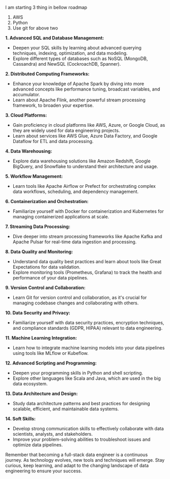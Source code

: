 I am starting 3 thing in bellow roadmap
1. AWS
2. Python 
3. Use git for above two



**1. Advanced SQL and Database Management:**
   - Deepen your SQL skills by learning about advanced querying techniques, indexing, optimization, and data modeling.
   - Explore different types of databases such as NoSQL (MongoDB, Cassandra) and NewSQL (CockroachDB, Spanner).




**2. Distributed Computing Frameworks:**
   - Enhance your knowledge of Apache Spark by diving into more advanced concepts like performance tuning, broadcast variables, and accumulator.
   - Learn about Apache Flink, another powerful stream processing framework, to broaden your expertise.




**3. Cloud Platforms:**
   - Gain proficiency in cloud platforms like AWS, Azure, or Google Cloud, as they are widely used for data engineering projects.
   - Learn about services like AWS Glue, Azure Data Factory, and Google Dataflow for ETL and data processing.




**4. Data Warehousing:**
   - Explore data warehousing solutions like Amazon Redshift, Google BigQuery, and Snowflake to understand their architecture and usage.

**5. Workflow Management:**
   - Learn tools like Apache Airflow or Prefect for orchestrating complex data workflows, scheduling, and dependency management.

**6. Containerization and Orchestration:**
   - Familiarize yourself with Docker for containerization and Kubernetes for managing containerized applications at scale.

**7. Streaming Data Processing:**
   - Dive deeper into stream processing frameworks like Apache Kafka and Apache Pulsar for real-time data ingestion and processing.

**8. Data Quality and Monitoring:**
   - Understand data quality best practices and learn about tools like Great Expectations for data validation.
   - Explore monitoring tools (Prometheus, Grafana) to track the health and performance of your data pipelines.

**9. Version Control and Collaboration:**
   - Learn Git for version control and collaboration, as it's crucial for managing codebase changes and collaborating with others.

**10. Data Security and Privacy:**
   - Familiarize yourself with data security practices, encryption techniques, and compliance standards (GDPR, HIPAA) relevant to data engineering.

**11. Machine Learning Integration:**
   - Learn how to integrate machine learning models into your data pipelines using tools like MLflow or Kubeflow.

**12. Advanced Scripting and Programming:**
   - Deepen your programming skills in Python and shell scripting.
   - Explore other languages like Scala and Java, which are used in the big data ecosystem.

**13. Data Architecture and Design:**
   - Study data architecture patterns and best practices for designing scalable, efficient, and maintainable data systems.

**14. Soft Skills:**
   - Develop strong communication skills to effectively collaborate with data scientists, analysts, and stakeholders.
   - Improve your problem-solving abilities to troubleshoot issues and optimize data pipelines.

Remember that becoming a full-stack data engineer is a continuous journey. As technology evolves, new tools and techniques will emerge. Stay curious, keep learning, and adapt to the changing landscape of data engineering to ensure your success.